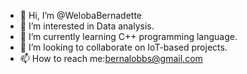 - 👋 Hi, I’m @WelobaBernadette
- 👀 I’m interested in Data analysis.
- 🌱 I’m currently learning C++ programming language.
- 💞️ I’m looking to collaborate on IoT-based projects.
- 📫 How to reach me:bernalobbs@gmail.com

<!---
WelobaBernadette/WelobaBernadette is a ✨ special ✨ repository because its `README.md` (this file) appears on your GitHub profile.
You can click the Preview link to take a look at your changes.
--->
